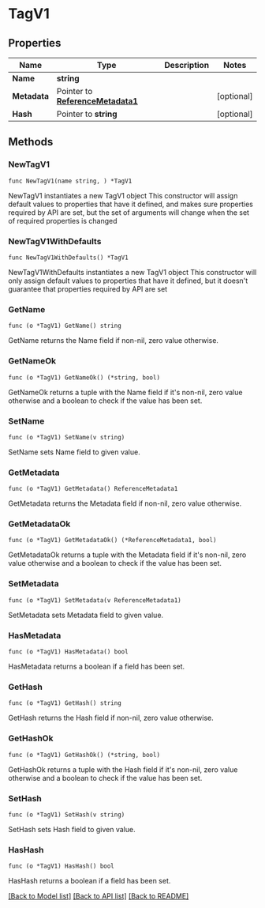 # TagV1

## Properties

Name | Type | Description | Notes
------------ | ------------- | ------------- | -------------
**Name** | **string** |  | 
**Metadata** | Pointer to [**ReferenceMetadata1**](ReferenceMetadata1.md) |  | [optional] 
**Hash** | Pointer to **string** |  | [optional] 

## Methods

### NewTagV1

`func NewTagV1(name string, ) *TagV1`

NewTagV1 instantiates a new TagV1 object
This constructor will assign default values to properties that have it defined,
and makes sure properties required by API are set, but the set of arguments
will change when the set of required properties is changed

### NewTagV1WithDefaults

`func NewTagV1WithDefaults() *TagV1`

NewTagV1WithDefaults instantiates a new TagV1 object
This constructor will only assign default values to properties that have it defined,
but it doesn't guarantee that properties required by API are set

### GetName

`func (o *TagV1) GetName() string`

GetName returns the Name field if non-nil, zero value otherwise.

### GetNameOk

`func (o *TagV1) GetNameOk() (*string, bool)`

GetNameOk returns a tuple with the Name field if it's non-nil, zero value otherwise
and a boolean to check if the value has been set.

### SetName

`func (o *TagV1) SetName(v string)`

SetName sets Name field to given value.


### GetMetadata

`func (o *TagV1) GetMetadata() ReferenceMetadata1`

GetMetadata returns the Metadata field if non-nil, zero value otherwise.

### GetMetadataOk

`func (o *TagV1) GetMetadataOk() (*ReferenceMetadata1, bool)`

GetMetadataOk returns a tuple with the Metadata field if it's non-nil, zero value otherwise
and a boolean to check if the value has been set.

### SetMetadata

`func (o *TagV1) SetMetadata(v ReferenceMetadata1)`

SetMetadata sets Metadata field to given value.

### HasMetadata

`func (o *TagV1) HasMetadata() bool`

HasMetadata returns a boolean if a field has been set.

### GetHash

`func (o *TagV1) GetHash() string`

GetHash returns the Hash field if non-nil, zero value otherwise.

### GetHashOk

`func (o *TagV1) GetHashOk() (*string, bool)`

GetHashOk returns a tuple with the Hash field if it's non-nil, zero value otherwise
and a boolean to check if the value has been set.

### SetHash

`func (o *TagV1) SetHash(v string)`

SetHash sets Hash field to given value.

### HasHash

`func (o *TagV1) HasHash() bool`

HasHash returns a boolean if a field has been set.


[[Back to Model list]](../README.md#documentation-for-models) [[Back to API list]](../README.md#documentation-for-api-endpoints) [[Back to README]](../README.md)


